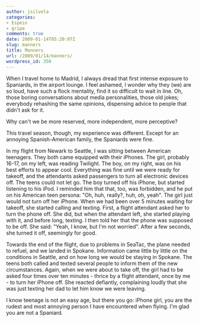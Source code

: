 ```yaml
---
author: jsilvela
categories:
- Espein
- gripe
comments: true
date: 2009-01-14T05:20:07Z
slug: manners
title: Manners
url: /2009/01/14/manners/
wordpress_id: 350
---
```


When I travel home to Madrid, I always dread that first intense exposure to Spaniards, in the airport lounge. I feel ashamed, I wonder why they (we) are so loud, have such a flock mentality, find it so difficult to wait in line. Oh, those boring conversations about media personalities, those old jokes; everybody rehashing the same opinions, dispensing advice to people that didn't ask for it.

Why can't we be more reserved, more independent, more perceptive?

This travel season, though, my experience was different. Except for an annoying Spanish-American family, the Spaniards were fine.

In my flight from Newark to Seattle, I was sitting between American teenagers. They both came equipped with their iPhones. The girl, probably 16-17, on my left, was reading Twilight. The boy, on my right, was on his best efforts to appear cool. Everything was fine until we were ready for takeoff, and the attendants asked passengers to turn all electronic devices off. The teens could not let go. The boy turned off his iPhone, but started listening to his iPod. I reminded him that that, too, was forbidden, and he put on his American teen persona: "Oh, huh, really?, huh, oh, yeah".
The girl just would not turn off her iPhone. When we had been over 5 minutes waiting for takeoff, she started calling and texting. First, a flight attendant asked her to turn the phone off. She did, but when the attendant left, she started playing with it, and before long, texting. I then told her that the phone was supposed to be off. She said: "Yeah, I know, but I'm not worried". After a few seconds, she turned it off, seemingly for good.

Towards the end of the flight, due to problems in SeaTac, the plane needed to refuel, and we landed in Spokane. Information came little by little on the conditions in Seattle, and on how long we would be staying in Spokane. The teens both called and texted several people to inform them of the new circumstances.
Again, when we were about to take off, the girl had to be asked four times over ten minutes - thrice by a flight attendant, once by me - to turn her iPhone off. She reacted defiantly, complaining loudly that she was just texting her dad to let him know we were leaving.

I know teenage is not an easy age, but there you go: iPhone girl, you are the rudest and most annoying person I have encountered when flying. I'm glad you are not a Spaniard.

